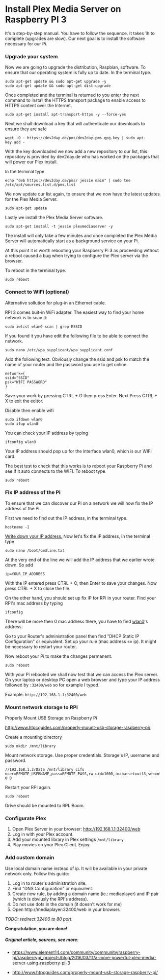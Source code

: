 # Install Plex Media Server on Raspberry PI 3

It's a step-by-step manual. You have to follow the sequence. It takes 1h to complete (upgrades are slow). Our next goal is to install the software necessary for our Pi.

### Upgrade your system

Now we are going to upgrade the distribution, Raspbian, software. To ensure that our operating system is fully up to date. In the terminal type.

```shell
sudo apt-get update && sudo apt-get upgrade -y
sudo apt-get update && sudo apt-get dist-upgrade
```

Once completed and the terminal is returned to you enter the next command to install the HTTPS transport package to enable access to HTTPS content over the Internet.

```shell
sudo apt-get install apt-transport-https -y --force-yes
```

Next we shall download a key that will authenticate our downloads to ensure they are safe

```shell
wget -O - https://dev2day.de/pms/dev2day-pms.gpg.key | sudo apt-key add -  
```

With the key downloaded we now add a new repository to our list, this repository is provided by dev2day.de who has worked on the packages that will power our Plex install.

In the terminal type

```shell
echo "deb https://dev2day.de/pms/ jessie main" | sudo tee /etc/apt/sources.list.d/pms.list
```

We now update our list again, to ensure that we now have the latest updates for the Plex Media Server.

```shell
sudo apt-get update
```

Lastly we install the Plex Media Server software.

```shell
sudo apt-get install -t jessie plexmediaserver -y
```

The install will only take a few minutes and once completed the Plex Media Server will automatically start as a background service on your Pi.

At this point it is worth rebooting your Raspberry Pi 3 as proceeding without a reboot caused a bug when trying to configure the Plex server via the browser.

To reboot in the terminal type.

```shell
sudo reboot
```

### Connect to WiFi (optional)

Alternative sollution for plug-in an Ethernet cable.

RPI 3 comes buit-in WiFi adapter. The easiest way to find your home network is to scan it:

```
sudo iwlist wlan0 scan | grep ESSID
```

If you found it you have edit the following file to be able to connect the network.

```shell
sudo nano /etc/wpa_supplicant/wpa_supplicant.conf
```

Add the following text. Obviously change the ssid and psk to match the name of your router and the password you use to get online.

```shell
network={
ssid="SSID"
psk="WIFI PASSWORD"
}
```

Save your work by pressing CTRL + O then press Enter. Next Press CTRL + X to exit the editor.

Disable then enable wifi

```shell
sudo ifdown wlan0
sudo ifup wlan0
```

You can check your IP address by typing

```shell
ifconfig wlan0
```

Your IP address should pop up for the interface wlan0, which is our WIFI card.

The best test to check that this works is to reboot your Raspberry Pi and see if it auto connects to the WIFI. To reboot type.

```shell
sudo reboot
```

### Fix IP address of the Pi

To ensure that we can discover our Pi on a network we will now fix the IP address of the Pi.

First we need to find out the IP address, in the terminal type.

```shell
hostname -I
```

<u>Write down your IP address.</u> Now let's fix the IP address, in the terminal type

```shell
sudo nano /boot/cmdline.txt
```

At the very end of the line we will add the IP address that we earlier wrote down. So add

```shell
ip=YOUR_IP_ADDRESS
```

With the IP entered press CTRL + O, then Enter to save your changes. Now press CTRL + X to close the file.

On the other hand, you should set up fix IP for RPI in your router. Find your RPI's mac address by typing

```
ifconfig
```

There will be more then 0 mac address there, you have to find <u>wlan0</u>'s address. 

Go to your Router's administration panel then find "DHCP Static IP Configuration" or equivalent. Set up your rule (mac address «» ip). It might be necessary to restart your router.

Now reboot your Pi to make the changes permanent.

```shell
sudo reboot
```

With your Pi rebooted we shall now test that we can access the Plex server. On your laptop or desktop PC open a web browser and type your IP address followed by `:32400/web` so for example I typed.

Example: `http://192.168.1.1:32400/web`

### Mount network storage to RPI

Properly Mount USB Storage on Raspberry Pi

http://www.htpcguides.com/properly-mount-usb-storage-raspberry-pi/


Create a mounting directory

```shell
sudo mkdir /mnt/library
```

Mount network storage. Use proper credentials. Storage's IP, username and password.

```shell
//192.168.1.2/Data /mnt/library cifs user=REMOTE_USERNAME,pass=REMOTE_PASS,rw,uid=1000,iocharset=utf8,sec=ntlm 0 0
```

Restart your RPI again.

```shell
sudo reboot
```

Drive should be mounted to RPI. Boom.

### Configurate Plex

1. Open Plex Server in your browser: http://192.168.1.1:32400/web
2. Log in with your Plex account.
3. Add your mounted library in Plex settings `/mnt/library` 
4. Play movies on your Plex Client. Enjoy.

### Add custom domain

Use local domain name instead of ip. It will be available in your private network only. Follow this guide:

1. Log in to router's administration site.
2. Find "DNS Configuration" or equivalent.
3. Create new rule, by adding a domain name (ie.: mediaplayer) and IP pair (which is obviusly the RPI's address).
4. Do not use dots in the domain (it doesn't work for me)
5. Open http://mediaplayer:32400/web in your browser.

*TODO: redirect 32400 to 80 port.*

**Congratulation, you are done!**



##### Original article, sources, see more:

* https://www.element14.com/community/community/raspberry-pi/raspberrypi_projects/blog/2016/03/11/a-more-powerful-plex-media-server-using-raspberry-pi-3

* http://www.htpcguides.com/properly-mount-usb-storage-raspberry-pi/
